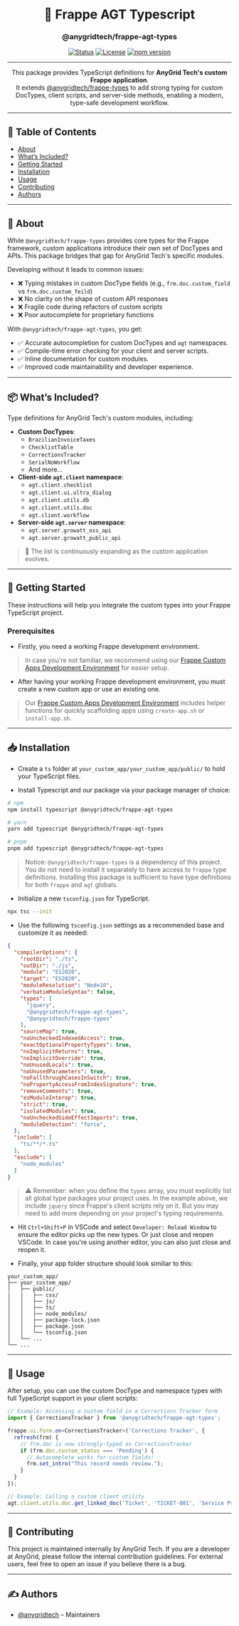 <h1 align="center">
  🚀 Frappe AGT Typescript
</h1>

<h3 align="center">@anygridtech/frappe-agt-types</h3>

<div align="center">

[![Status](https://img.shields.io/badge/status-active-success.svg)]()
[![License](https://img.shields.io/badge/license-MIT-blue.svg)](/LICENSE)
[![npm version](https://badge.fury.io/js/%40anygridtech%2Ffrappe-agt-types.svg)](https://badge.fury.io/js/%40anygridtech%2Ffrappe-agt-types)

</div>

---

<p align="center">
This package provides TypeScript definitions for <strong>AnyGrid Tech's custom Frappe application</strong>.
<br>
It extends <a href="https://github.com/AnyGridTech/frappe-types">@anygridtech/frappe-types</a> to add strong typing for custom DocTypes, client scripts, and server-side methods, enabling a modern, type-safe development workflow.
</p>

---

## 📝 Table of Contents

- [About](#about)
- [What’s Included?](#whats_included)
- [Getting Started](#getting_started)
- [Installation](#installation)
- [Usage](#usage)
- [Contributing](#contributing)
- [Authors](#authors)

---

## 🧐 About <a name = "about"></a>

While `@anygridtech/frappe-types` provides core types for the Frappe framework, custom applications introduce their own set of DocTypes and APIs. This package bridges that gap for AnyGrid Tech's specific modules.

Developing without it leads to common issues:
- ❌ Typing mistakes in custom DocType fields (e.g., `frm.doc.custom_field` vs `frm.doc.custom_feild`)
- ❌ No clarity on the shape of custom API responses
- ❌ Fragile code during refactors of custom scripts
- ❌ Poor autocomplete for proprietary functions

With `@anygridtech/frappe-agt-types`, you get:
- ✅ Accurate autocompletion for custom DocTypes and `agt` namespaces.
- ✅ Compile-time error checking for your client and server scripts.
- ✅ Inline documentation for custom modules.
- ✅ Improved code maintainability and developer experience.

---

## 📦 What’s Included? <a name = "whats_included"></a>

Type definitions for AnyGrid Tech's custom modules, including:

- **Custom DocTypes**:
  - `BrazilianInvoiceTaxes`
  - `ChecklistTable`
  - `CorrectionsTracker`
  - `SerialNoWorkflow`
  - And more...
- **Client-side `agt.client` namespace**:
  - `agt.client.checklist`
  - `agt.client.ui.ultra_dialog`
  - `agt.client.utils.db`
  - `agt.client.utils.doc`
  - `agt.client.workflow`
- **Server-side `agt.server` namespace**:
  - `agt.server.growatt_oss_api`
  - `agt.server.growatt_public_api`

> 🧩 The list is continuously expanding as the custom application evolves.

---

## 🏁 Getting Started <a name = "getting_started"></a>

These instructions will help you integrate the custom types into your Frappe TypeScript project.

### Prerequisites

- Firstly, you need a working Frappe development environment.
> In case you're not familiar, we recommend using our [Frappe Custom Apps Development Environment](https://github.com/AnyGridTech/frappe-dev) for easier setup.

- After having your working Frappe development environment,
you must create a new custom app or use an existing one. 
> Our [Frappe Custom Apps Development Environment](https://github.com/AnyGridTech/frappe-dev) includes helper functions for quickly scaffolding apps using `create-app.sh` or `install-app.sh`.

---

## 📥 Installation <a name = "installation"></a>

- Create a `ts` folder at `your_custom_app/your_custom_app/public/` to hold your TypeScript files.

- Install Typescript and our package via your package manager of choice:

```bash
# npm
npm install typescript @anygridtech/frappe-agt-types

# yarn
yarn add typescript @anygridtech/frappe-agt-types

# pnpm
pnpm add typescript @anygridtech/frappe-agt-types
```

> Notice: `@anygridtech/frappe-types` is a dependency of this project. You do not need to install it separately to have access to `frappe` type definitions. Installing this package is sufficient to have type definitions for both `frappe` and `agt` globals.

- Initialize a new `tsconfig.json` for TypeScript.

```bash
npx tsc --init
```

- Use the following `tsconfig.json` settings as a recommended base and customize it as needed:

```json
{
  "compilerOptions": {
    "rootDir": "./ts",
    "outDir": "./js",
    "module": "ES2020",
    "target": "ES2020",
    "moduleResolution": "Node10",
    "verbatimModuleSyntax": false,
    "types": [
      "jquery",
      "@anygridtech/frappe-agt-types",
      "@anygridtech/frappe-types"
    ],
    "sourceMap": true,
    "noUncheckedIndexedAccess": true,
    "exactOptionalPropertyTypes": true,
    "noImplicitReturns": true,
    "noImplicitOverride": true,
    "noUnusedLocals": true,
    "noUnusedParameters": true,
    "noFallthroughCasesInSwitch": true,
    "noPropertyAccessFromIndexSignature": true,
    "removeComments": true,
    "esModuleInterop": true,
    "strict": true,
    "isolatedModules": true,
    "noUncheckedSideEffectImports": true,
    "moduleDetection": "force",
  },
  "include": [
    "ts/**/*.ts"
  ],
  "exclude": [
    "node_modules"
  ]
}
```

> ⚠️ Remember: when you define the `types` array, you must explicitly list all global type packages your project uses. In the example above, we include `jquery` since Frappe's client scripts rely on it. But you may need to add more depending on your project's typing requirements.

- Hit `Ctrl+Shift+P` in VSCode and select `Developer: Reload Window` to ensure the editor picks up the new types. Or just close and reopen VSCode. In case you're using another editor, you can also just close and reopen it.

- Finally, your app folder structure should look similiar to this:

```
your_custom_app/
├── your_custom_app/
│   ├── public/
|   |   ├── css/
│   │   ├── js/
│   │   ├── ts/
│   │   ├── node_modules/
│   │   ├── package-lock.json
│   │   ├── package.json
│   │   └── tsconfig.json
│   └── ...
└── ...
```

---

## 🎈 Usage <a name="usage"></a>

After setup, you can use the custom DocType and namespace types with full TypeScript support in your client scripts:

```ts
// Example: Accessing a custom field in a Corrections Tracker form
import { CorrectionsTracker } from '@anygridtech/frappe-agt-types';

frappe.ui.form.on<CorrectionsTracker>('Corrections Tracker', {
  refresh(frm) {
    // frm.doc is now strongly-typed as CorrectionsTracker
    if (frm.doc.custom_status === 'Pending') {
      // Autocomplete works for custom fields!
      frm.set_intro("This record needs review.");
    }
  }
});

// Example: Calling a custom client utility
agt.client.utils.doc.get_linked_doc('Ticket', 'TICKET-001', 'Service Protocol');
```

---

## 🤝 Contributing <a name = "contributing"></a>

This project is maintained internally by AnyGrid Tech. If you are a developer at AnyGrid, please follow the internal contribution guidelines. For external users, feel free to open an issue if you believe there is a bug.

---

## ✍️ Authors <a name = "authors"></a>

- [@anygridtech](https://github.com/anygridtech) – Maintainers
